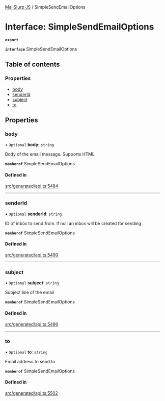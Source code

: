 [MailSlurp JS](../README.md) / SimpleSendEmailOptions

# Interface: SimpleSendEmailOptions

**`export`**

**`interface`** SimpleSendEmailOptions

## Table of contents

### Properties

- [body](SimpleSendEmailOptions.md#body)
- [senderId](SimpleSendEmailOptions.md#senderid)
- [subject](SimpleSendEmailOptions.md#subject)
- [to](SimpleSendEmailOptions.md#to)

## Properties

### body

• `Optional` **body**: `string`

Body of the email message. Supports HTML

**`memberof`** SimpleSendEmailOptions

#### Defined in

[src/generated/api.ts:5484](https://github.com/mailslurp/mailslurp-client/blob/6534d6f/src/generated/api.ts#L5484)

___

### senderId

• `Optional` **senderId**: `string`

ID of inbox to send from. If null an inbox will be created for sending

**`memberof`** SimpleSendEmailOptions

#### Defined in

[src/generated/api.ts:5490](https://github.com/mailslurp/mailslurp-client/blob/6534d6f/src/generated/api.ts#L5490)

___

### subject

• `Optional` **subject**: `string`

Subject line of the email

**`memberof`** SimpleSendEmailOptions

#### Defined in

[src/generated/api.ts:5496](https://github.com/mailslurp/mailslurp-client/blob/6534d6f/src/generated/api.ts#L5496)

___

### to

• `Optional` **to**: `string`

Email address to send to

**`memberof`** SimpleSendEmailOptions

#### Defined in

[src/generated/api.ts:5502](https://github.com/mailslurp/mailslurp-client/blob/6534d6f/src/generated/api.ts#L5502)
